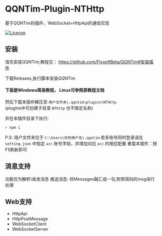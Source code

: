 # QQNTim-Plugin-NTHttp
基于QQNTim的插件，WebSocket+HttpApi的通信实现

[![License](https://img.shields.io/github/license/Rei1mu/QQNTim-Plugin-NTHttp.svg)](https://raw.githubusercontent.com/Rei1mu/QQNTim-Plugin-NTHttp/master/LICENSE)


## 安装
请先安装QQNTim,教程见：
https://github.com/FlysoftBeta/QQNTim#安装插件

下载Releases,执行脚本安装QQNTim
#### 下面是Windows简易教程， Linux可参照原教程文档

然后下载本插件解压至 `用户文件夹\.qqntim\plugins\NTHttp`  
(plugins中可创建子目录 `NThttp` 也不限定名称)

并在本插件目录下执行:
```bash
> npm i
```

P.S: 用户文件夹位于 `C:\Users\你的用户名\.qqntim`
若多账号同时登录请在 `setting.json` 中指定 `acc` 账号字段，并增加对应 `acc` 的相应配置
重载本插件：按F5刷新即可




## 消息支持
功能仅为解析\收发消息
推送消息: 将Messages融汇成一句,附带简码的msg进行处理


## Web支持

- HttpApi
- HttpPostMessage
- WebSocketClient
- WebSocketServer


